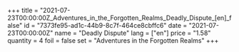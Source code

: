 +++
title = "2021-07-23T00:00:00Z_Adventures_in_the_Forgotten_Realms_Deadly_Dispute_[en]_false"
id = "7373fe95-ad1c-44b9-8c7f-464ce8cbffc6"
date = "2021-07-23T00:00:00Z"
name = "Deadly Dispute"
lang = ["en"]
price = "1.58"
quantity = 4
foil = false
set = "Adventures in the Forgotten Realms"
+++
